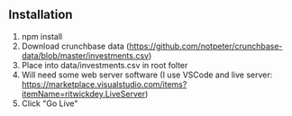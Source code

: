 ## Installation
1. npm install
1. Download crunchbase data (https://github.com/notpeter/crunchbase-data/blob/master/investments.csv)
1. Place into data/investments.csv in root folter
1. Will need some web server software (I use VSCode and live server: https://marketplace.visualstudio.com/items?itemName=ritwickdey.LiveServer)
1. Click "Go Live"